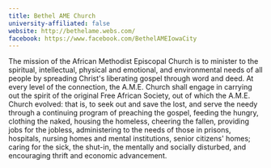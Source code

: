 ```yaml
---
title: Bethel AME Church
university-affiliated: false
website: http://bethelame.webs.com/
facebook: https://www.facebook.com/BethelAMEIowaCity
---
```


The mission of the African Methodist Episcopal Church is to minister to the spiritual, intellectual, physical and emotional, and environmental needs of all people by spreading Christ's liberating gospel through word and deed. At every level of the connection, the A.M.E. Church shall engage in carrying out the spirit of the original Free African Society, out of which the A.M.E. Church evolved: that is, to seek out and save the lost, and serve the needy through a continuing program of preaching the gospel, feeding the hungry, clothing the naked, housing the homeless, cheering the fallen, providing jobs for the jobless, administering to the needs of those in prisons, hospitals, nursing homes and mental institutions, senior citizens' homes; caring for the sick, the shut-in, the mentally and socially disturbed, and encouraging thrift and economic advancement.
